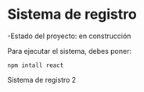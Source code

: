 <h1> Sistema de registro</h1>

-Estado del proyecto: en construcción

Para ejecutar el sistema, debes poner:

```npm intall react```

Sistema de registro 2
